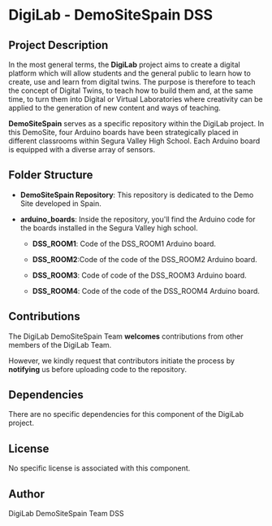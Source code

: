 # DigiLab - DemoSiteSpain DSS

## Project Description

In the most general terms, the **DigiLab** project aims to create a digital platform which will allow students and the general public to learn how to create, use and learn from digital twins. The purpose is therefore to teach the concept of Digital Twins, to teach how to build them and, at the same time, to turn them into Digital or Virtual Laboratories where creativity can be applied to the generation of new content and ways of teaching.

**DemoSiteSpain** serves as a specific repository within the DigiLab project. In this DemoSite, four Arduino boards have been strategically placed in different classrooms within Segura Valley High School. Each Arduino board is equipped with a diverse array of sensors.

## Folder Structure

- **DemoSiteSpain Repository**: This repository is dedicated to the Demo Site developed in Spain.

- **arduino_boards**: Inside the repository, you'll find the Arduino code for the boards installed in the Segura Valley high school.

   - **DSS_ROOM1**: Code of the DSS_ROOM1 Arduino board.
   
   - **DSS_ROOM2**:Code of the code of the DSS_ROOM2 Arduino board.
   
   - **DSS_ROOM3**: Code of code of the DSS_ROOM3 Arduino board.
   
   - **DSS_ROOM4**: Code of the code of the DSS_ROOM4 Arduino board.
 
## Contributions

The DigiLab DemoSiteSpain Team **welcomes** contributions from other members of the DigiLab Team. 

However, we kindly request that contributors initiate the process by **notifying** us before uploading code to the repository.

## Dependencies

There are no specific dependencies for this component of the DigiLab project.

## License

No specific license is associated with this component.

## Author

DigiLab DemoSiteSpain Team DSS
